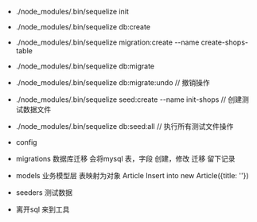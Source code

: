 - ./node_modules/.bin/sequelize init
- ./node_modules/.bin/sequelize db:create
- ./node_modules/.bin/sequelize migration:create --name create-shops-table
- ./node_modules/.bin/sequelize db:migrate

- ./node_modules/.bin/sequelize db:migrate:undo // 撤销操作
- ./node_modules/.bin/sequelize seed:create --name init-shops // 创建测试数据文件
- ./node_modules/.bin/sequelize db:seed:all // 执行所有测试文件操作
- config
- migrations 数据库迁移
  会将mysql 表，字段 创建，修改 迁移 留下记录
- models 业务模型层 表映射为对象
  Article
  Insert into
  new Article({title: ''})
- seeders
  测试数据

- 离开sql 来到工具